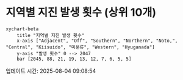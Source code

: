 # 지역별 지진 발생 횟수 (상위 10개)

```mermaid
xychart-beta
    title "지역별 지진 발생 횟수"
    x-axis ["Adjacent", "Off", "Southern", "Northern", "Noto,", "Central", "Kiisuido", "미분류", "Western", "Hyuganada"]
    y-axis "발생 횟수" 0 --> 2047
    bar [2045, 88, 21, 19, 13, 12, 7, 6, 5, 5]
```

업데이트 시간: 2025-08-04 09:08:54
